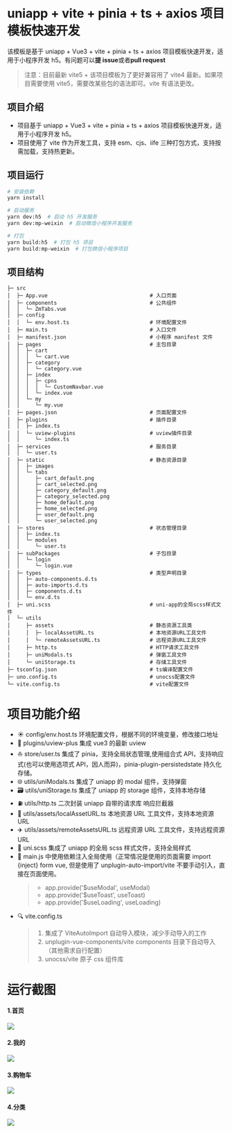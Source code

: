 # uniapp + vite + pinia + ts + axios 项目模板快速开发

该模板是基于 uniapp + Vue3 + vite + pinia + ts + axios 项目模板快速开发，适用于小程序开发 h5。有问题可以**提 issue**或者**pull request**

> 注意：目前最新 vite5 + 该项目模板为了更好兼容用了 vite4 最新。如果项目需要使用 vite5，需要改某些包的语法即可。vite 有语法更改。

## 项目介绍

- 项目基于 uniapp + Vue3 + vite + pinia + ts + axios 项目模板快速开发，适用于小程序开发 h5。
- 项目使用了 vite 作为开发工具，支持 esm、cjs、iife 三种打包方式，支持按需加载，支持热更新。

## 项目运行

```bash
# 安装依赖
yarn install

# 启动服务
yarn dev:h5  # 启动 h5 开发服务
yarn dev:mp-weixin  # 启动微信小程序开发服务

# 打包
yarn build:h5  # 打包 h5 项目
yarn build:mp-weixin  # 打包微信小程序项目
```

## 项目结构

```
├─ src
│  ├─ App.vue                                 # 入口页面
│  ├─ components                              # 公共组件
│  │  └─ ZmTabs.vue
│  ├─ config
│  │  └─ env.host.ts                          # 环境配置文件
│  ├─ main.ts                                 # 入口文件
│  ├─ manifest.json                           # 小程序 manifest 文件
│  ├─ pages                                   # 主包目录
│  │  ├─ cart
│  │  │  └─ cart.vue
│  │  ├─ category
│  │  │  └─ category.vue
│  │  ├─ index
│  │  │  ├─ cpns
│  │  │  │  └─ CustomNavbar.vue
│  │  │  └─ index.vue
│  │  └─ my
│  │     └─ my.vue
│  ├─ pages.json                              # 页面配置文件
│  ├─ plugins                                 # 插件目录
│  │  ├─ index.ts
│  │  └─ uview-plugins                        # uview插件目录
│  │     └─ index.ts
│  ├─ services                                # 服务目录
│  │  └─ user.ts
│  ├─ static                                  # 静态资源目录
│  │  ├─ images
│  │  └─ tabs
│  │     ├─ cart_default.png
│  │     ├─ cart_selected.png
│  │     ├─ category_default.png
│  │     ├─ category_selected.png
│  │     ├─ home_default.png
│  │     ├─ home_selected.png
│  │     ├─ user_default.png
│  │     └─ user_selected.png
│  ├─ stores                                  # 状态管理目录
│  │  ├─ index.ts
│  │  └─ modules
│  │     └─ user.ts
│  ├─ subPackages                             # 子包目录
│  │  └─ login
│  │     └─ login.vue
│  ├─ types                                   # 类型声明目录
│  │  ├─ auto-components.d.ts
│  │  ├─ auto-imports.d.ts
│  │  ├─ components.d.ts
│  │  └─ env.d.ts
│  ├─ uni.scss                                # uni-app的全局scss样式文件
│  └─ utils
│     ├─ assets                               # 静态资源工具类
│     │  ├─ localAssetURL.ts                  # 本地资源URL工具文件
│     │  └─ remoteAssetsURL.ts                # 远程资源URL工具文件
│     ├─ http.ts                              # HTTP请求工具文件
│     ├─ uniModals.ts                         # 弹窗工具文件
│     └─ uniStorage.ts                        # 存储工具文件
├─ tsconfig.json                              # ts编译配置文件
├─ uno.config.ts                              # unocss配置文件
└─ vite.config.ts                             # vite配置文件

```

# 项目功能介绍

- ☀️ config/env.host.ts 环境配置文件，根据不同的环境变量，修改接口地址
- 🌙 plugins/uview-plus 集成 vue3 的最新 uview
- ⛵ store/user.ts 集成了 pinia，支持全局状态管理,使用组合式 API，支持响应式(也可以使用选项式 API，因人而异)，pinia-plugin-persistedstate 持久化存储。
- 🌐 utils/uniModals.ts 集成了 uniapp 的 modal 组件，支持弹窗
- 🗃 utils/uniStorage.ts 集成了 uniapp 的 storage 组件，支持本地存储
- ⛽ utils/http.ts 二次封装 uniapp 自带的请求库 响应拦截器
- 🌈 utils/assets/localAssetURL.ts 本地资源 URL 工具文件，支持本地资源 URL
- ✈️ utils/assets/remoteAssetsURL.ts 远程资源 URL 工具文件，支持远程资源 URL
- 🎨 uni.scss 集成了 uniapp 的全局 scss 样式文件，支持全局样式
- 🔐 main.js 中使用依赖注入全局使用（正常情况是使用的页面需要 import {inject} form vue, 但是使用了 unplugin-auto-import/vite 不要手动引入，直接在页面使用。
  > - app.provide('$useModal', useModal)
  > - app.provide('$useToast', useToast)
  > - app.provide('$useLoading', useLoading)
- 🔍 vite.config.ts
  > 1. 集成了 ViteAutoImport 自动导入模块，减少手动导入的工作
  > 2. unplugin-vue-components/vite components 目录下自动导入（其他需求自行配置）
  > 3. unocss/vite 原子 css 组件库

# 运行截图
#### 1.首页
<img src="public/home.png" />

#### 2.我的
<img src="public/my.png"  />

#### 3.购物车

<img src="public/shop.png" />

#### 4.分类
<img src="public/class.png" />